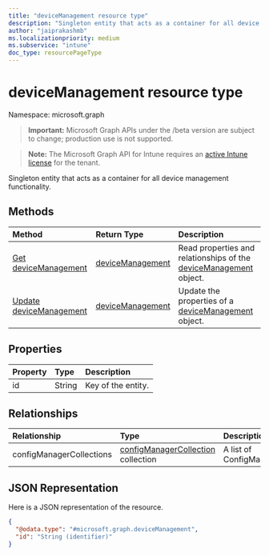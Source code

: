 ```yaml
---
title: "deviceManagement resource type"
description: "Singleton entity that acts as a container for all device management functionality."
author: "jaiprakashmb"
ms.localizationpriority: medium
ms.subservice: "intune"
doc_type: resourcePageType
---
```


# deviceManagement resource type

Namespace: microsoft.graph

> **Important:** Microsoft Graph APIs under the /beta version are subject to change; production use is not supported.

> **Note:** The Microsoft Graph API for Intune requires an [active Intune license](https://go.microsoft.com/fwlink/?linkid=839381) for the tenant.

Singleton entity that acts as a container for all device management functionality.

## Methods
|Method|Return Type|Description|
|:---|:---|:---|
|[Get deviceManagement](../api/intune-partnerintegration-devicemanagement-get.md)|[deviceManagement](../resources/intune-partnerintegration-devicemanagement.md)|Read properties and relationships of the [deviceManagement](../resources/intune-partnerintegration-devicemanagement.md) object.|
|[Update deviceManagement](../api/intune-partnerintegration-devicemanagement-update.md)|[deviceManagement](../resources/intune-partnerintegration-devicemanagement.md)|Update the properties of a [deviceManagement](../resources/intune-partnerintegration-devicemanagement.md) object.|

## Properties
|Property|Type|Description|
|:---|:---|:---|
|id|String|Key of the entity.|

## Relationships
|Relationship|Type|Description|
|:---|:---|:---|
|configManagerCollections|[configManagerCollection](../resources/intune-partnerintegration-configmanagercollection.md) collection|A list of ConfigManagerCollection|

## JSON Representation
Here is a JSON representation of the resource.
<!-- {
  "blockType": "resource",
  "keyProperty": "id",
  "@odata.type": "microsoft.graph.deviceManagement"
}
-->
``` json
{
  "@odata.type": "#microsoft.graph.deviceManagement",
  "id": "String (identifier)"
}
```
